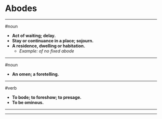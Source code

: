 # Abodes
---
#noun
- **Act of waiting; delay.**
- **Stay or continuance in a place; sojourn.**
- **A residence, dwelling or habitation.**
	- _Example: of no fixed abode_
---
#noun
- **An omen; a foretelling.**
---
#verb
- **To bode; to foreshow; to presage.**
- **To be ominous.**
---
---
